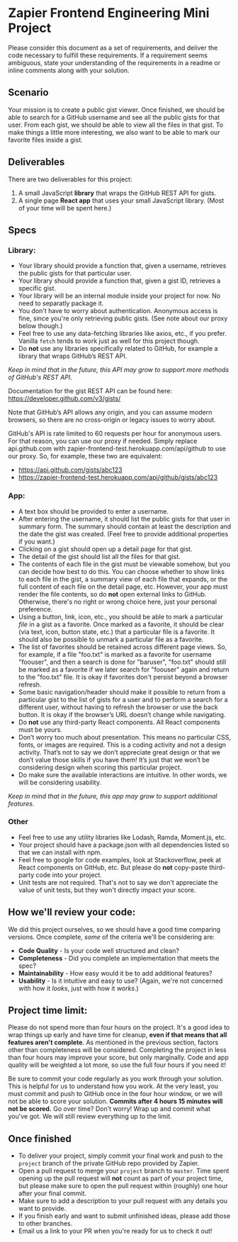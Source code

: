 # Zapier Frontend Engineering Mini Project

Please consider this document as a set of requirements, and deliver the code necessary to fulfill these requirements. If a requirement seems ambiguous, state your understanding of the requirements in a readme or inline comments along with your solution.

## Scenario

Your mission is to create a public gist viewer. Once finished, we should be able to search for a GitHub username and see all the public gists for that user. From each gist, we should be able to view all the files in that gist. To make things a little more interesting, we also want to be able to mark our favorite files inside a gist.

## Deliverables

There are two deliverables for this project:

1. A small JavaScript **library** that wraps the GitHub REST API for gists.
2. A single page **React app** that uses your small JavaScript library. (Most of your time will be spent here.)

## Specs

### Library:

- Your library should provide a function that, given a username, retrieves the public gists for that particular user.
- Your library should provide a function that, given a gist ID, retrieves a specific gist.
- Your library will be an internal module inside your project for now. No need to separatly package it.
- You don't have to worry about authentication. Anonymous access is fine, since you're only retrieving public gists. (See note about our proxy below though.)
- Feel free to use any data-fetching libraries like axios, etc., if you prefer. Vanilla `fetch` tends to work just as well for this project though.
- Do **not** use any libraries specifically related to GitHub, for example a library that wraps GitHub’s REST API.

_Keep in mind that in the future, this API may grow to support more methods of GitHub's REST API._

Documentation for the gist REST API can be found here: https://developer.github.com/v3/gists/

Note that GitHub’s API allows any origin, and you can assume modern browsers, so there are no cross-origin or legacy issues to worry about.

GitHub's API is rate limited to 60 requests per hour for anonymous users. For that reason, you can use our proxy if needed. Simply replace api.github.com with zapier-frontend-test.herokuapp.com/api/github to use our proxy. So, for example, these two are equivalent:

* https://api.github.com/gists/abc123
* https://zapier-frontend-test.herokuapp.com/api/github/gists/abc123

### App:

- A text box should be provided to enter a username.
- After entering the username, it should list the public gists for that user in summary form. The summary should contain at least the description and the date the gist was created. (Feel free to provide additional properties if you want.)
- Clicking on a gist should open up a detail page for that gist.
- The detail of the gist should list all the files for that gist.
- The contents of each file in the gist must be viewable somehow, but you can decide how best to do this. You can choose whether to show links to each file in the gist, a summary view of each file that expands, or the full content of each file on the detail page, etc. However, your app must render the file contents, so do **not** open external links to GitHub. Otherwise, there's no right or wrong choice here, just your personal preference.
- Using a button, link, icon, etc., you should be able to mark a particular _file_ in a gist as a favorite. Once marked as a favorite, it should be clear (via text, icon, button state, etc.) that a particular file is a favorite. It should also be possible to unmark a particular file as a favorite.
- The list of favorites should be retained across different page views. So, for example, if a file "foo.txt" is marked as a favorite for username "foouser", and then a search is done for "baruser", "foo.txt" should still be marked as a favorite if we later search for "foouser" again and return to the "foo.txt" file. It is okay if favorites don't persist beyond a browser refresh.
- Some basic navigation/header should make it possible to return from a particular gist to the list of gists for a user and to perform a search for a different user, without having to refresh the browser or use the back button. It is okay if the browser’s URL doesn’t change while navigating.
- Do **not** use any third-party React components. All React components must be yours.
- Don’t worry too much about presentation. This means no particular CSS, fonts, or images are required. This is a coding activity and not a design activity. That’s not to say we don’t appreciate great design or that we don’t value those skills if you have them! It’s just that we won’t be considering design when scoring this particular project.
- Do make sure the available interactions are intuitive. In other words, we will be considering usability.

_Keep in mind that in the future, this app may grow to support additional features._

### Other

- Feel free to use any utility libraries like Lodash, Ramda, Moment.js, etc.
- Your project should have a package.json with all dependencies listed so that we can install with npm.
- Feel free to google for code examples, look at Stackoverflow, peek at React components on GitHub, etc. But please do **not** copy-paste third-party code into your project.
- Unit tests are not required. That's not to say we don't appreciate the value of unit tests, but they won't directly impact your score.

## How we'll review your code:

We did this project ourselves, so we should have a good time comparing versions. Once complete, _some_ of the criteria we'll be considering are:

* **Code Quality** - Is your code well structured and clean?
* **Completeness** - Did you complete an implementation that meets the spec?
* **Maintainability** - How easy would it be to add additional features?
* **Usability** - Is it intuitive and easy to use? (Again, we're not concerned with how it _looks_, just with how it _works_.)

## Project time limit:

Please do not spend more than four hours on the project. It's a good idea to wrap things up early and have time for cleanup, **even if that means that all features aren't complete**. As mentioned in the previous section, factors other than completeness will be considered. Completing the project in less than four hours may improve your score, but only marginally. Code and app quality will be weighted a lot more, so use the full four hours if you need it!

Be sure to commit your code regularly as you work through your solution. This is helpful for us to understand how you work. At the very least, you must commit and push to GitHub once in the four hour window, or we will not be able to score your solution. **Commits after 4 hours 15 minutes will not be scored.** Go over time? Don't worry! Wrap up and commit what you've got. We will still review everything up to the limit.

## Once finished

* To deliver your project, simply commit your final work and push to the `project` branch of the private GitHub repo provided by Zapier.
* Open a pull request to merge your `project` branch to `master`. Time spent opening up the pull request will **not** count as part of your project time, but please make sure to open the pull request within (roughly) one hour after your final commit.
* Make sure to add a description to your pull request with any details you want to provide.
* If you finish early and want to submit unfinished ideas, please add those to other branches.
* Email us a link to your PR when you're ready for us to check it out!
